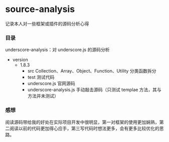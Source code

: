 # source-analysis
记录本人对一些框架或插件的源码分析心得

### 目录
underscore-analysis：对 underscore.js 的源码分析
- version
	 - 1.8.3
	 	  - src Collection、Array、Object、Function、Utility 分类函数拆分
		  - test 测试代码
		  - underscore.js 官网源码
	      - underscore-analysis.js 手动敲击源码（只测试 templae 方法，其与方法并未测试）

### 感想
阅读源码带给我的好处在实际项目开发中很明显，第一对框架的使用更加娴熟，第二阅读以前的代码更加得心应手，第三写代码时想法更多，会有更多比较优化的思路。
